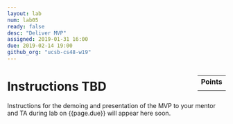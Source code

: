 ```yaml
---
layout: lab
num: lab05
ready: false
desc: "Deliver MVP"
assigned: 2019-01-31 16:00
due: 2019-02-14 19:00
github_org: "ucsb-cs48-w19"
---
```


<div style="display:none">
https://ucsb-cs48.github.io/w19/lab/lab03/
</div>

<style>
div.grade { margin: 2em; padding: 1em; border: 2px solid #0c0; background-color: #efe; }   
</style>

<div style="float:right; width: auto;">

<table style="margin-top:1em;">
<tr>
   <th>Points</th>
</tr>
<tr>
   <td class="pointCount"></td>
</tr>
</table>

</div>

# Instructions TBD

Instructions for the demoing and presentation of the MVP to your mentor and TA during lab on {{page.due}} will appear here soon.
